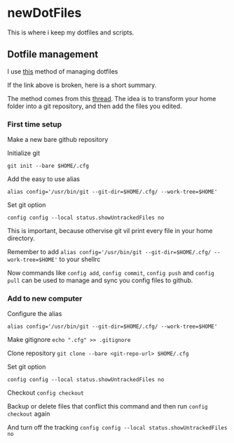 # newDotFiles

This is where i keep my dotfiles and scripts.

## Dotfile management

I use [this](https://developer.atlassian.com/blog/2016/02/best-way-to-store-dotfiles-git-bare-repo/) method of managing dotfiles

If the link above is broken, here is a short summary.

The method comes from this [thread](https://news.ycombinator.com/item?id=11070797). The idea is to transform your home folder into a git repository, and then add the files you edited.

### First time setup

Make a new bare github repository

Initialize git

`git init --bare $HOME/.cfg`

Add the easy to use alias

`alias config='/usr/bin/git --git-dir=$HOME/.cfg/ --work-tree=$HOME'`

Set git option

`config config --local status.showUntrackedFiles no`

This is important, because othervise git vil print every file in your home directory.

Remember to add `alias config='/usr/bin/git --git-dir=$HOME/.cfg/ --work-tree=$HOME'` to your shellrc

Now commands like `config add`, `config commit`, `config push` and `config pull` can be used to manage and sync you config files to github.

### Add to new computer

Configure the alias

`alias config='/usr/bin/git --git-dir=$HOME/.cfg/ --work-tree=$HOME'`

Make gitignore
`echo ".cfg" >> .gitignore`

Clone repository
`git clone --bare <git-repo-url> $HOME/.cfg`

Set git option

`config config --local status.showUntrackedFiles no`

Checkout
`config checkout`

Backup or delete files that conflict this command and then run `config checkout` again

And turn off the tracking
`config config --local status.showUntrackedFiles no`
